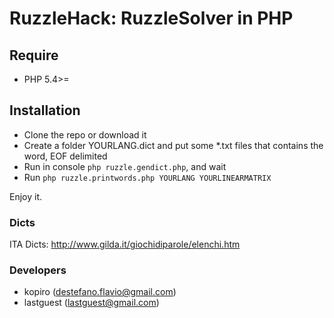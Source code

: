 # RuzzleHack: RuzzleSolver in PHP

## Require

* PHP 5.4>=

## Installation

* Clone the repo or download it
* Create a folder YOURLANG.dict and put some *.txt files that contains the word, EOF delimited
* Run in console `php ruzzle.gendict.php`, and wait
* Run `php ruzzle.printwords.php YOURLANG YOURLINEARMATRIX`

Enjoy it.

### Dicts

ITA Dicts: http://www.gilda.it/giochidiparole/elenchi.htm

### Developers

* kopiro (destefano.flavio@gmail.com)
* lastguest (lastguest@gmail.com)